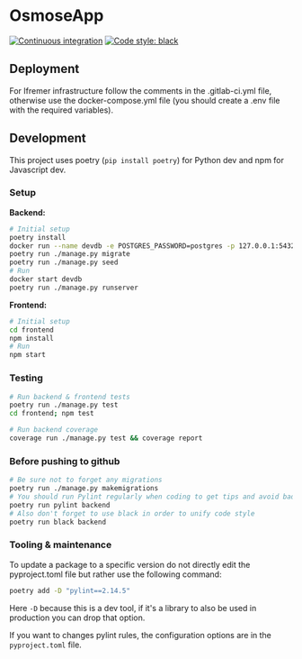 # OsmoseApp

[![Continuous integration][ci-badge]][ci-link]
[![Code style: black][black-badge]][black-link]

[ci-badge]: https://github.com/Project-ODE/osmose-app/actions/workflows/continuous-integration.yml/badge.svg
[ci-link]: https://github.com/Project-ODE/osmose-app/actions/workflows/continuous-integration.yml

[black-badge]: https://img.shields.io/badge/code%20style-black-000000.svg
[black-link]: https://github.com/psf/black

## Deployment

For Ifremer infrastructure follow the comments in the .gitlab-ci.yml file, otherwise use the docker-compose.yml file (you should create a .env file with the required variables).

## Development

This project uses poetry (`pip install poetry`) for Python dev and npm for Javascript dev.

### Setup

**Backend:**
```bash
# Initial setup
poetry install
docker run --name devdb -e POSTGRES_PASSWORD=postgres -p 127.0.0.1:5432:5432 -d postgis/postgis
poetry run ./manage.py migrate
poetry run ./manage.py seed
# Run
docker start devdb
poetry run ./manage.py runserver
```

**Frontend:**
```bash
# Initial setup
cd frontend
npm install
# Run
npm start
```

### Testing

```bash
# Run backend & frontend tests
poetry run ./manage.py test
cd frontend; npm test

# Run backend coverage
coverage run ./manage.py test && coverage report
```

### Before pushing to github

```bash
# Be sure not to forget any migrations
poetry run ./manage.py makemigrations
# You should run Pylint regularly when coding to get tips and avoid bad patterns
poetry run pylint backend
# Also don't forget to use black in order to unify code style
poetry run black backend
```

### Tooling & maintenance

To update a package to a specific version do not directly edit the pyproject.toml file but rather use the following command:
```bash
poetry add -D "pylint==2.14.5"
```
Here `-D` because this is a dev tool, if it's a library to also be used in production you can drop that option.

If you want to changes pylint rules, the configuration options are in the `pyproject.toml` file.
